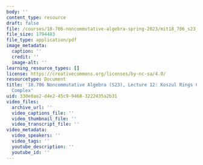 ```yaml
---
body: ''
content_type: resource
draft: false
file: /courses/18-706-noncommutative-algebra-spring-2023/mit18_706_s23_lec12.pdf
file_size: 1794483
file_type: application/pdf
image_metadata:
  caption: ''
  credit: ''
  image-alt: ''
learning_resource_types: []
license: https://creativecommons.org/licenses/by-nc-sa/4.0/
resourcetype: Document
title: '18.706 Noncommutative Algebra (S23), Lecture 12: Koszul Rings Continued, Bar
  Complex'
uid: 330e0ae2-d4e2-45c9-9468-3222435a2b31
video_files:
  archive_url: ''
  video_captions_file: ''
  video_thumbnail_file: ''
  video_transcript_file: ''
video_metadata:
  video_speakers: ''
  video_tags: ''
  youtube_description: ''
  youtube_id: ''
---
```

